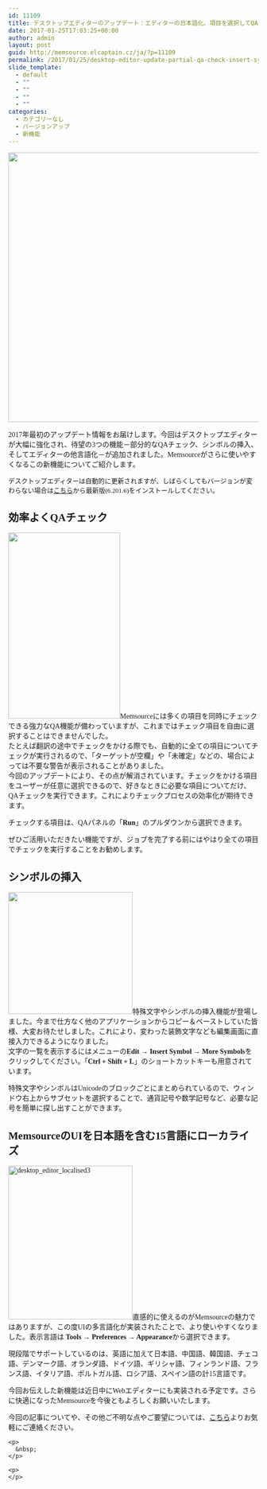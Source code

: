 ```yaml
---
id: 11109
title: デスクトップエディターのアップデート：エディターの日本語化、項目を選択してQAチェック、シンボルの挿入が実装されました。
date: 2017-01-25T17:03:25+00:00
author: admin
layout: post
guid: http://memsource.elcaptain.cz/ja/?p=11109
permalink: /2017/01/25/desktop-editor-update-partial-qa-check-insert-symbols-localized-editor-ja/
slide_template:
  - default
  - ""
  - ""
  - ""
  - ""
categories:
  - カテゴリーなし
  - バージョンアップ
  - 新機能
---
```

<div style="font-family: 'メイリオ', Meiryo, 'ヒラギノ角ゴ Pro W3';">
  <a href="http://www.memsource.com/wp-content/uploads/2017/01/DE_Symbol_Screen.jpg"><img class="aligncenter wp-image-11028 size-full" src="http://www.memsource.com/wp-content/uploads/2017/01/DE_Symbol_Screen.jpg" width="1000" height="542" data-id="11016" /></a></p> 
  
  <p>
    2017年最初のアップデート情報をお届けします。今回はデスクトップエディターが大幅に強化され、待望の3つの機能－部分的なQAチェック、シンボルの挿入、そしてエディターの他言語化－が追加されました。Memsourceがさらに使いやすくなるこの新機能についてご紹介します。<!--more-->
  </p>
  
  <div style="font-size: small;">
    デスクトップエディターは自動的に更新されますが、しばらくしてもバージョンが変わらない場合は<a href="http://www.memsource.com/download/" target="_blank">こちら</a>から最新版(6.201.6)をインストールしてください。
  </div>
  
  <h2>
    効率よくQAチェック
  </h2>
  
  <p lang="en-GB">
    <a href="http://www.memsource.com/wp-content/uploads/2017/01/Partial_QA2.png"><img class="alignright wp-image-10977" src="http://www.memsource.com/wp-content/uploads/2017/01/Partial_QA2.png" width="225" height="374" data-id="10618" /></a>Memsourceには多くの項目を同時にチェックできる強力なQA機能が備わっていますが、これまではチェック項目を自由に選択することはできませんでした。<br /> たとえば翻訳の途中でチェックをかける際でも、自動的に全ての項目についてチェックが実行されるので、「ターゲットが空欄」や「未確定」などの、場合によっては不要な警告が表示されることがありました。<br /> 今回のアップデートにより、その点が解消されています。チェックをかける項目をユーザーが任意に選択できるので、好きなときに必要な項目についてだけ、QAチェックを実行できます。これによりチェックプロセスの効率化が期待できます。
  </p>
  
  <p lang="en-GB">
    チェックする項目は、QAパネルの「<strong>Run</strong>」のプルダウンから選択できます。
  </p>
  
  <p lang="en-GB">
    ぜひご活用いただきたい機能ですが、ジョブを完了する前にはやはり全ての項目でチェックを実行することをお勧めします。
  </p>
  
  <h2>
    シンボルの挿入
  </h2>
  
  <p lang="en-GB">
    <a href="http://www.memsource.com/wp-content/uploads/2017/01/Insert_symbols2.png"><img class="alignright wp-image-10980" src="http://www.memsource.com/wp-content/uploads/2017/01/Insert_symbols2.png" width="250" height="245" data-id="10626" /></a>特殊文字やシンボルの挿入機能が登場しました。今まで仕方なく他のアプリケーションからコピー＆ペーストしていた皆様、大変お待たせしました。これにより、変わった装飾文字なども編集画面に直接入力できるようになりました。<br /> 文字の一覧を表示するにはメニューの<strong>Edit → Insert Symbol → More Symbols</strong>をクリックしてください。「<strong>Ctrl + Shift + L</strong>」のショートカットキーも用意されています。
  </p>
  
  <p lang="en-GB">
    特殊文字やシンボルはUnicodeのブロックごとにまとめられているので、ウィンドウ右上からサブセットを選択することで、通貨記号や数学記号など、必要な記号を簡単に探し出すことができます。
  </p>
  
  <h2>
    MemsourceのUIを日本語を含む15言語にローカライズ
  </h2>
  
  <p>
    <a href="http://www.memsource.com/wp-content/uploads/2017/01/Desktop_editor_localised3.png"><img class="alignright wp-image-11007" src="http://www.memsource.com/wp-content/uploads/2017/01/Desktop_editor_localised3.png" alt="desktop_editor_localised3" width="250" height="309" data-id="11007" /></a>直感的に使えるのがMemsourceの魅力ではありますが、この度UIの多言語化が実装されたことで、より使いやすくなりました。表示言語は<strong> Tools → Preferences → Appearance</strong>から選択できます。
  </p>
  
  <p>
    現段階でサポートしているのは、英語に加えて日本語、中国語、韓国語、チェコ語、デンマーク語、オランダ語、ドイツ語、ギリシャ語、フィンランド語、フランス語、イタリア語、ポルトガル語、ロシア語、スペイン語の計15言語です。
  </p>
  
  <p>
    今回お伝えした新機能は近日中にWebエディターにも実装される予定です。さらに快適になったMemsourceを今後ともよろしくお願いいたします。
  </p>
  
  <p>
    今回の記事についてや、その他ご不明な点やご要望については、<a href="http://www.memsource.com/ja/inquiry/" target="_blank">こちら</a>よりお気軽にご連絡ください。 </div> 
    
    <p>
      &nbsp;
    </p>
    
    <p>
    </p>